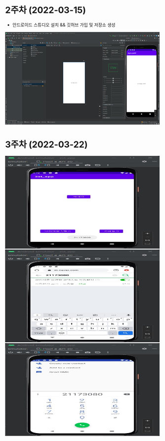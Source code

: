 # 2주차 (2022-03-15)
  - 안드로이드 스튜디오 설치 && 깃허브 가입 및 저장소 생성

<img width="500" height="300" src="./pic/2st.png"></img>


# 3주차 (2022-03-22)

<img width="500" height="300" src="./pic/3주차_메인.jpg"></img>
<img width="500" height="300" src="./pic/3주차_네이버.jpg"></img>
<img width="500" height="300" src="./pic/3주차_전화걸기.jpg"></img>
